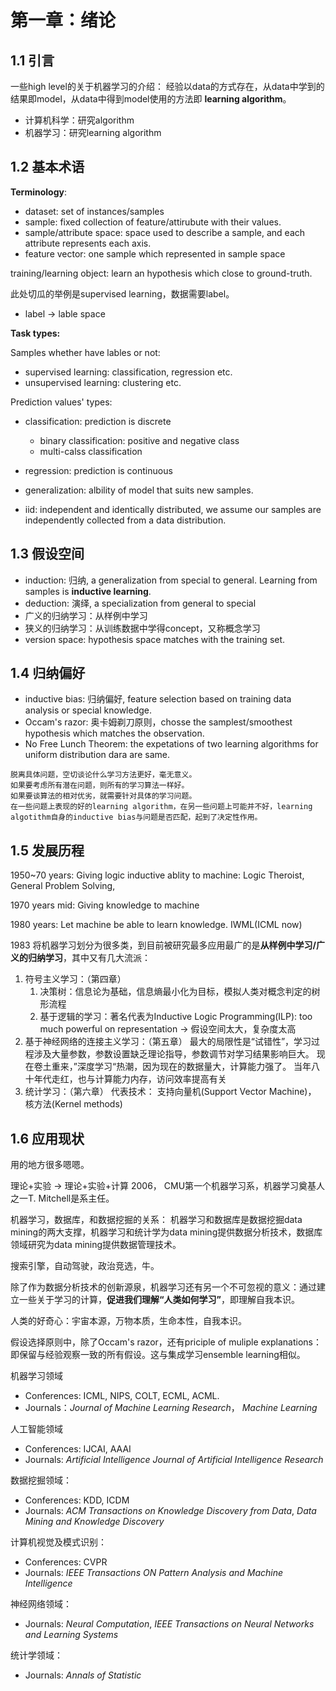 # 第一章：绪论

## 1.1 引言
一些high level的关于机器学习的介绍：
经验以data的方式存在，从data中学到的结果即model，从data中得到model使用的方法即 **learning algorithm**。
- 计算机科学：研究algorithm
- 机器学习：研究learning algorithm


## 1.2 基本术语
**Terminology**:
- dataset: set of instances/samples
- sample: fixed collection of feature/attirubute with their values.
- sample/attribute space: space used to describe a sample, and each attribute represents each axis.
- feature vector: one sample which represented in sample space

training/learning object: learn an hypothesis which close to ground-truth.

此处切瓜的举例是supervised learning，数据需要label。
- label -> lable space

**Task types:**

Samples whether have lables or not:
- supervised learning: classification, regression etc.
- unsupervised learning: clustering etc.

Prediction values' types:
- classification: prediction is discrete
	- binary classification: positive and negative class
	- multi-calss classification
- regression: prediction is continuous


- generalization: albility of model that suits new samples.
- iid: independent and identically distributed, we assume our samples are independently collected from a data distribution.

## 1.3 假设空间
- induction: 归纳, a generalization from special to general. Learning from samples is **inductive learning**.
- deduction: 演绎, a specialization from general to special
- 广义的归纳学习：从样例中学习
- 狭义的归纳学习：从训练数据中学得concept，又称概念学习
- version space: hypothesis space matches with the training set.

## 1.4 归纳偏好
- inductive bias: 归纳偏好, feature selection based on training data analysis or special knowledge.
- Occam's razor: 奥卡姆剃刀原则，chosse the samplest/smoothest hypothesis which matches the observation.
- No Free Lunch Theorem: the expetations of two learning algorithms for uniform distribution dara are same. 

```
脱离具体问题，空切谈论什么学习方法更好，毫无意义。
如果要考虑所有潜在问题，则所有的学习算法一样好。
如果要谈算法的相对优劣，就需要针对具体的学习问题。
在一些问题上表现的好的learning algorithm，在另一些问题上可能并不好，learning algotithm自身的inductive bias与问题是否匹配，起到了决定性作用。
```

## 1.5 发展历程
1950~70 years: Giving logic inductive ablity to machine: Logic Theroist, General Problem Solving,

1970 years mid: Giving knowledge to machine

1980 years: Let machine be able to learn knowledge. IWML(ICML now)

1983 将机器学习划分为很多类，到目前被研究最多应用最广的是**从样例中学习/广义的归纳学习**，其中又有几大流派：
1. 符号主义学习：（第四章）
	1. 决策树：信息论为基础，信息熵最小化为目标，模拟人类对概念判定的树形流程
	2. 基于逻辑的学习：著名代表为Inductive Logic Programming(ILP): too much powerful on representation -> 假设空间太大，复杂度太高
2. 基于神经网络的连接主义学习：（第五章）
	最大的局限性是“试错性”，学习过程涉及大量参数，参数设置缺乏理论指导，参数调节对学习结果影响巨大。
	现在卷土重来，”深度学习“热潮，因为现在的数据量大，计算能力强了。
	当年八十年代走红，也与计算能力内存，访问效率提高有关
3. 统计学习：（第六章）
	代表技术： 支持向量机(Support Vector Machine)， 核方法(Kernel methods)


 ## 1.6 应用现状

用的地方很多嗯嗯。

理论+实验 -> 理论+实验+计算
2006， CMU第一个机器学习系，机器学习奠基人之一T. Mitchell是系主任。

机器学习，数据库，和数据挖掘的关系：
机器学习和数据库是数据挖掘data mining的两大支撑，机器学习和统计学为data mining提供数据分析技术，数据库领域研究为data mining提供数据管理技术。

搜索引擎，自动驾驶，政治竞选，牛。

除了作为数据分析技术的创新源泉，机器学习还有另一个不可忽视的意义：通过建立一些关于学习的计算，**促进我们理解“人类如何学习”**，即理解自我本识。

人类的好奇心：宇宙本源，万物本质，生命本性，自我本识。

假设选择原则中，除了Occam's razor，还有priciple of muliple explanations：即保留与经验观察一致的所有假设。这与集成学习ensemble learning相似。

机器学习领域
- Conferences: ICML, NIPS, COLT, ECML, ACML.
- Journals：*Journal of Machine Learning Research*， *Machine Learning*

人工智能领域
- Conferences: IJCAI, AAAI
- Journals: *Artificial Intelligence* *Journal of Artificial Intelligence Research*

数据挖掘领域：
- Conferences: KDD, ICDM
- Journals: *ACM Transactions on Knowledge Discovery from Data*,  *Data Mining and Knowledge Discovery*

计算机视觉及模式识别：
- Conferences: CVPR
- Journals: *IEEE Transactions ON Pattern Analysis and Machine Intelligence*

神经网络领域：
- Journals: *Neural Computation*, *IEEE Transactions on Neural Networks and Learning Systems*

统计学领域：
- Journals: *Annals of Statistic*

